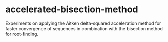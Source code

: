 # accelerated-bisection-method
Experiments on applying the Aitken delta-squared acceleration method for faster convergence of sequences in combination with the bisection method for root-finding.
